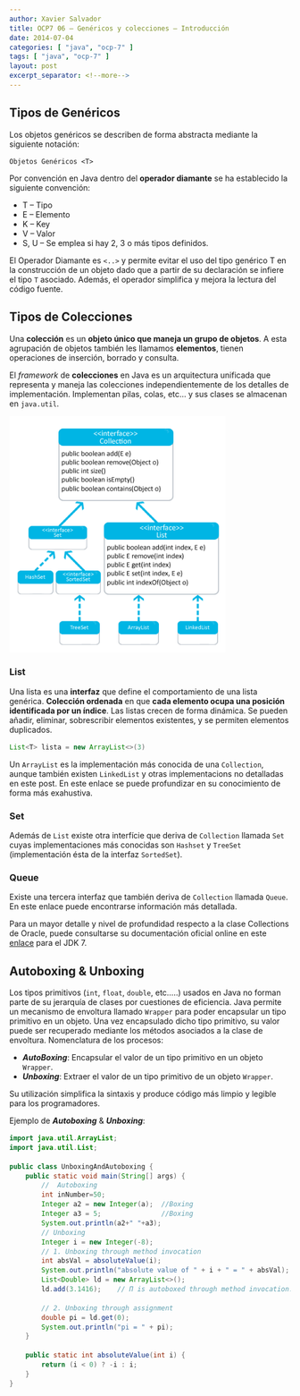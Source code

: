 ```yaml
---
author: Xavier Salvador
title: OCP7 06 – Genéricos y colecciones – Introducción
date: 2014-07-04
categories: [ "java", "ocp-7" ]
tags: [ "java", "ocp-7" ]
layout: post
excerpt_separator: <!--more-->
---
```


<!--more-->

## Tipos de Genéricos

Los objetos genéricos se describen de forma abstracta mediante la siguiente notación:

```
Objetos Genéricos <T>
```

Por convención en Java dentro del **operador diamante** se ha establecido la siguiente convención:

- T – Tipo
- E – Elemento
- K – Key
- V – Valor
- S, U – Se emplea si hay 2, 3 o más tipos definidos.

El Operador Diamante es `<..>` y permite evitar el uso del tipo genérico T en la construcción de un objeto dado que a partir de su declaración se infiere el tipo `T` asociado. 
Además, el operador simplifica y mejora la lectura del código fuente.

## Tipos de Colecciones

Una **colección** es un **objeto único que maneja un grupo de objetos**. A esta agrupación de objetos también les llamamos **elementos**, tienen operaciones de inserción, borrado y consulta.

El _framework_ de **colecciones** en Java es un arquitectura unificada que representa y maneja las colecciones independientemente de los detalles de implementación. 
Implementan pilas, colas, etc… y sus clases se almacenan en `java.util`.

![](/assets/posts/java/ocp-7/2014-07-04-ocp7_06_genericos_y_colecciones_introduccion_fig1.png)

### List

Una lista es una **interfaz** que define el comportamiento de una lista genérica. **Colección ordenada** en que **cada elemento ocupa una posición identificada por un índice**. 
Las listas crecen de forma dinámica. Se pueden añadir, eliminar, sobrescribir elementos existentes, y se permiten elementos duplicados.

```java
List<T> lista = new ArrayList<>(3)
```

Un `ArrayList` es la implementación más conocida de una `Collection`, aunque también existen `LinkedList` y otras implementacions no detalladas en este post. 
En este enlace se puede profundizar en su conocimiento de forma más exahustiva.

### Set

Además de `List` existe otra interfície que deriva de `Collection` llamada `Set` cuyas implementaciones más conocidas son `Hashset` y `TreeSet` (implementación ésta de la interfaz `SortedSet`).

### Queue

Existe una tercera interfaz que también deriva de `Collection` llamada `Queue`. En este enlace puede encontrarse información más detallada.

Para un mayor detalle y nivel de profundidad respecto a la clase Collections de Oracle, puede consultarse su documentación oficial online en este [enlace](http://docs.oracle.com/javase/7/docs/api/java/util/Collection.html) para el JDK 7.

## Autoboxing & Unboxing

Los tipos primitivos (`int`, `float`, `double`, etc…..) usados en Java no forman parte de su jerarquía de clases por cuestiones de eficiencia.
Java permite un mecanismo de envoltura llamado `Wrapper` para poder encapsular un tipo primitivo en un objeto. 
Una vez encapsulado dicho tipo primitivo, su valor puede ser recuperado mediante los métodos asociados a la clase de envoltura. Nomenclatura de los procesos:

- **_AutoBoxing_**: Encapsular el valor de un tipo primitivo en un objeto `Wrapper`.
- **_Unboxing_**: Extraer el valor de un tipo primitivo de un objeto `Wrapper`.

Su utilización simplifica la sintaxis y produce código más limpio y legible para los programadores.

Ejemplo de **_Autoboxing_** & **_Unboxing_**: 

```java
import java.util.ArrayList;
import java.util.List;
 
public class UnboxingAndAutoboxing {
    public static void main(String[] args) {
        //  Autoboxing
        int inNumber=50; 
        Integer a2 = new Integer(a);  //Boxing 
        Integer a3 = 5;               //Boxing 
        System.out.println(a2+" "+a3);
        // Unboxing
        Integer i = new Integer(-8);
        // 1. Unboxing through method invocation
        int absVal = absoluteValue(i);
        System.out.println("absolute value of " + i + " = " + absVal);
        List<Double> ld = new ArrayList<>();
        ld.add(3.1416);    // Π is autoboxed through method invocation.
 
        // 2. Unboxing through assignment
        double pi = ld.get(0);
        System.out.println("pi = " + pi);
    }
 
    public static int absoluteValue(int i) {
        return (i < 0) ? -i : i;
    }
}
```

